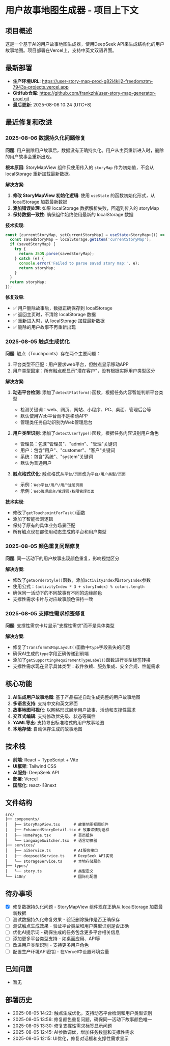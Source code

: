 # 用户故事地图生成器 - 项目上下文

## 项目概述
这是一个基于AI的用户故事地图生成器，使用DeepSeek API来生成结构化的用户故事地图。项目部署在Vercel上，支持中英文双语界面。

## 最新部署
- **生产环境URL**: https://user-story-map-prod-g82i4kij2-freedomztm-7943s-projects.vercel.app
- **GitHub仓库**: https://github.com/frankzhi/user-story-map-generator-prod.git
- **最后更新**: 2025-08-06 10:24 (UTC+8)

## 最近修复和改进

### 2025-08-06 数据持久化问题修复
**问题**: 用户删除用户故事后，数据没有正确持久化。用户从主页重新进入时，删除的用户故事会重新出现。

**根本原因**: StoryMapView 组件只使用传入的 `storyMap` 作为初始值，不会从 localStorage 重新加载最新数据。

**解决方案**:
1. **修改 StoryMapView 初始化逻辑**: 使用 `useState` 的函数初始化形式，从 localStorage 加载最新数据
2. **添加错误处理**: 如果 localStorage 数据解析失败，回退到传入的 storyMap
3. **保持数据一致性**: 确保组件始终使用最新的 localStorage 数据

**技术实现**:
```typescript
const [currentStoryMap, setCurrentStoryMap] = useState<StoryMap>(() => {
  const savedStoryMap = localStorage.getItem('currentStoryMap');
  if (savedStoryMap) {
    try {
      return JSON.parse(savedStoryMap);
    } catch (e) {
      console.error('Failed to parse saved story map:', e);
      return storyMap;
    }
  }
  return storyMap;
});
```

**修复效果**:
- ✅ 用户删除故事后，数据正确保存到 localStorage
- ✅ 返回主页时，不清除 localStorage 数据
- ✅ 重新进入时，从 localStorage 加载最新数据
- ✅ 删除的用户故事不再重新出现

### 2025-08-05 触点生成优化
**问题**: 触点（Touchpoints）存在两个主要问题：
1. 平台类型不匹配：用户要求web平台，但触点显示移动APP
2. 用户类型固定：所有触点都显示"潜在客户"，没有根据实际用户类型区分

**解决方案**:
1. **动态平台检测**: 添加了`detectPlatform()`函数，根据任务内容智能判断平台类型
   - 检测关键词：web、网页、网站、小程序、PC、桌面、管理后台等
   - 默认使用Web平台而不是移动APP
   - 管理类任务自动识别为Web管理后台

2. **用户类型识别**: 添加了`detectUserType()`函数，根据任务内容识别用户角色
   - 管理员：包含"管理员"、"admin"、"管理"关键词
   - 用户：包含"用户"、"customer"、"客户"关键词  
   - 系统：包含"系统"、"system"关键词
   - 默认为普通用户

3. **触点格式优化**: 触点格式从`平台/页面`改为`平台/用户类型/页面`
   - 示例：`Web平台/用户/用户注册页面`
   - 示例：`Web管理后台/管理员/权限管理页面`

**技术实现**:
- 修改了`getTouchpointForTask()`函数
- 添加了智能检测逻辑
- 保持了原有的具体业务场景匹配
- 所有触点现在都使用动态生成的平台和用户类型

### 2025-08-05 颜色重复问题修复
**问题**: 同一活动下的用户故事出现颜色重复，影响视觉区分

**解决方案**:
- 修改了`getBorderStyle()`函数，添加`activityIndex`和`storyIndex`参数
- 使用公式：`(activityIndex * 3 + storyIndex) % colors.length`
- 确保同一活动下的不同故事有不同的边缘颜色
- 支撑性需求卡片与对应故事颜色保持一致

### 2025-08-05 支撑性需求标签修复
**问题**: 支撑性需求卡片显示"支撑性需求"而不是具体类型

**解决方案**:
- 修复了`transformToMapLayout()`函数中`type`字段丢失的问题
- 确保AI生成的`type`字段正确传递到前端
- 添加了`getSupportingRequirementTypeLabel()`函数进行类型标签转换
- 支撑性需求现在显示具体类型：软件依赖、服务集成、安全合规、性能需求

## 核心功能
1. **AI生成用户故事地图**: 基于产品描述自动生成完整的用户故事地图
2. **多语言支持**: 支持中文和英文界面
3. **故事地图可视化**: 以网格形式展示用户故事、活动和支撑性需求
4. **交互式编辑**: 支持修改优先级、状态等属性
5. **YAML导出**: 支持导出标准格式的用户故事地图
6. **本地存储**: 自动保存生成的故事地图

## 技术栈
- **前端**: React + TypeScript + Vite
- **UI框架**: Tailwind CSS
- **AI服务**: DeepSeek API
- **部署**: Vercel
- **国际化**: react-i18next

## 文件结构
```
src/
├── components/
│   ├── StoryMapView.tsx      # 故事地图视图组件
│   ├── EnhancedStoryDetail.tsx # 故事详情对话框
│   ├── HomePage.tsx          # 首页组件
│   └── LanguageSwitcher.tsx  # 语言切换器
├── services/
│   ├── aiService.ts          # AI服务接口
│   ├── deepseekService.ts    # DeepSeek API实现
│   └── storageService.ts     # 本地存储服务
├── types/
│   └── story.ts              # 类型定义
└── i18n/                     # 国际化配置
```

## 待办事项
- [x] 修复数据持久化问题 - StoryMapView 组件现在正确从 localStorage 加载最新数据
- [ ] 测试数据持久化修复效果 - 验证删除操作是否正确保存
- [ ] 测试触点生成效果 - 验证平台类型和用户类型识别是否正确
- [ ] 优化AI提示词 - 确保生成的任务包含更多平台相关信息
- [ ] 添加更多平台类型支持 - 如桌面应用、API等
- [ ] 改进用户类型识别 - 支持更多用户角色
- [ ] 配置生产环境API密钥 - 在Vercel中设置环境变量

## 已知问题
- 暂无

## 部署历史
- 2025-08-05 14:22: 触点生成优化，支持动态平台检测和用户类型识别
- 2025-08-05 13:56: 修复颜色重复问题，确保同一活动下故事颜色唯一
- 2025-08-05 13:30: 修复支撑性需求标签显示问题
- 2025-08-05 12:45: AI参数调优，增加任务数量和支撑性需求
- 2025-08-05 12:15: UI优化，修复对话框和支撑性需求显示 